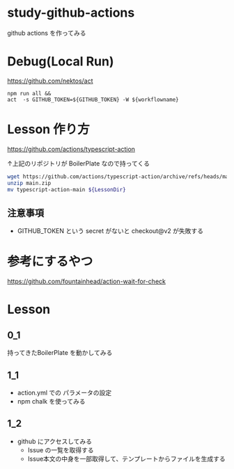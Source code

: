 # study-github-actions
github actions を作ってみる

# Debug(Local Run)

https://github.com/nektos/act

```
npm run all && 
act  -s GITHUB_TOKEN=${GITHUB_TOKEN} -W ${workflowname}
```

# Lesson 作り方

https://github.com/actions/typescript-action

↑上記のリポジトリが BoilerPlate なので持ってくる

```sh
wget https://github.com/actions/typescript-action/archive/refs/heads/main.zip
unzip main.zip
mv typescript-action-main ${LessonDir}
```

## 注意事項

* GITHUB_TOKEN という secret がないと checkout@v2 が失敗する

# 参考にするやつ

https://github.com/fountainhead/action-wait-for-check

# Lesson

## 0_1

持ってきたBoilerPlate を動かしてみる

## 1_1

* action.yml での パラメータの設定
* npm chalk を使ってみる

## 1_2

* github にアクセスしてみる
  * Issue の一覧を取得する
  * Issue本文の中身を一部取得して、テンプレートからファイルを生成する
